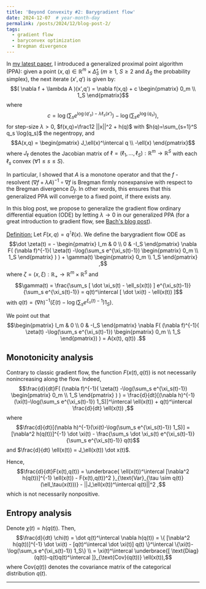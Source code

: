 ```yaml
---
title: 'Beyond Convexity #2: Barygradient flow'
date: 2024-12-07  # year-month-day
permalink: /posts/2024/12/blog-post-2/
tags:
  - gradient flow
  - baryconvex optimization
  - Bregman divergence
---
```


In [my latest paper](https://arxiv.org/pdf/2411.00928), I introduced a generalized proximal point algorithm (PPA): given a point $(x,q) \in \mathbb{R}^m \times \mathring \Delta_S$ ($m\ge 1$, $S \ge 2$ and $\Delta_S$ the probability simplex), the next iterate $(x',q')$ is given by:
$$( \nabla f + \lambda A )(x',q') = \nabla f(x,q) + c \begin{pmatrix} 0_m \\ 1_S \end{pmatrix}$$
where $$c = \log(\sum_s e^{\log(q'_s)-\lambda \ell_s(x')}) -\log(\sum_s e^{\log(q_s)}),$$ 
for step-size $\lambda>0$, $f(x,q)=\frac12 ||x||^2 + h(q)$ with $h(q)=\sum_{s=1}^S q_s \log(q_s)$ the negentropy, and
$$A(x,q) = \begin{pmatrix}
J_\ell(x)^\intercal q \\
-\ell(x)
\end{pmatrix}$$
where $J_\ell$ denotes the Jacobian matrix of $\ell=(\ell_1,\dots,\ell_S):\mathbb{R}^m \rightarrow \mathbb{R}^S$ with each $\ell_s$ convex ($\forall 1\le s \le S$).

In particular, I showed that $A$ is a monotone operator and that the $f$ -resolvent $(\nabla f + \lambda A)^{-1} \circ \nabla f$ is Bregman firmly nonexpansive with respect to the Bregman divergence $D_f$.
In other words, this ensures that this generalized PPA will converge to a fixed point, if there exists any.

In this blog post, we propose to generalize the gradient flow ordinary differential equation (ODE) by letting $\lambda \rightarrow 0$ in our generalized PPA (for a great introduction to gradient flow, see [Bach's blog post](https://francisbach.com/gradient-flows/)).

<u>Definition:</u> Let $F(x,q) = q^\intercal \ell(x)$. We define the barygradient flow ODE as
$$\dot \zeta(t) = - \begin{pmatrix}
I_m & 0 \\
0 & -I_S
\end{pmatrix} \nabla F( (\nabla f)^{-1}( \zeta(t) -\log(\sum_s e^{\xi_s(t)-1}) \begin{pmatrix} 0_m \\ 1_S \end{pmatrix} ) ) + \gamma(t) \begin{pmatrix} 0_m \\ 1_S \end{pmatrix} ,$$
where $\zeta = (x,\xi) : \mathbb{R}_+ \rightarrow \mathbb{R}^m \times \mathbb{R}^S$ and
$$\gamma(t) = \frac{\sum_s [ \dot \xi_s(t) - \ell_s(x(t)) ] e^{\xi_s(t)-1}}{\sum_s e^{\xi_s(t)-1}} = q(t)^\intercal [ \dot \xi(t) - \ell(x(t)) ]$$
with $q(t)=(\nabla h)^{-1}(\xi(t)-\log(\sum_s e^{\xi_s(t)-1}) 1_S)$.

We point out that 
$$\begin{pmatrix}
I_m & 0 \\
0 & -I_S
\end{pmatrix} \nabla F( (\nabla f)^{-1}( \zeta(t) -\log(\sum_s e^{\xi_s(t)-1}) \begin{pmatrix} 0_m \\ 1_S \end{pmatrix}) ) = A(x(t), q(t)) .$$

## Monotonicity analysis

Contrary to classic gradient flow, the function $F(x(t),q(t))$ is not necessarily nonincreasing along the flow.
Indeed,
$$\frac{d}{dt}F( (\nabla f)^{-1}( \zeta(t) -\log(\sum_s e^{\xi_s(t)-1}) \begin{pmatrix} 0_m \\ 1_S \end{pmatrix} ) ) = \frac{d}{dt}[(\nabla h)^{-1}(\xi(t)-\log(\sum_s e^{\xi_s(t)-1}) 1_S)]^\intercal \ell(x(t)) + q(t)^\intercal \frac{d}{dt} \ell(x(t)) ,$$
where 
$$\frac{d}{dt}[(\nabla h)^{-1}(\xi(t)-\log(\sum_s e^{\xi_s(t)-1}) 1_S)] = [\nabla^2 h(q(t))]^{-1} \dot \xi(t) - \frac{\sum_s \dot \xi_s(t) e^{\xi_s(t)-1}}{\sum_s e^{\xi_s(t)-1}} q(t)$$
and $\frac{d}{dt} \ell(x(t)) = J_\ell(x(t)) \dot x(t)$.

Hence,
$$\frac{d}{dt}F(x(t),q(t)) = \underbrace{ \ell(x(t))^\intercal [\nabla^2 h(q(t))]^{-1} \ell(x(t)) - F(x(t),q(t))^2 }_{\text{Var}_{\tau \sim q(t)}(\ell_\tau(x(t)))} - ||J_\ell(x(t))^\intercal q(t)||^2 ,$$
which is not necessarily nonpositive.

## Entropy analysis

Denote $\chi(t) = h(q(t))$. Then,
$$\frac{d}{dt} \chi(t) = \dot q(t)^\intercal \nabla h(q(t))
= \{ [\nabla^2 h(q(t))]^{-1} \dot \xi(t) - [q(t)^\intercal \dot \xi(t)] q(t) \}^\intercal \{\xi(t)-\log(\sum_s e^{\xi_s(t)-1}) 1_S\} \\ = \xi(t)^\intercal \underbrace{[ \text{Diag}(q(t))-q(t)q(t)^\intercal ]}_{\text{Cov}(q(t))} \ell(x(t)),$$
where $\text{Cov}(q(t))$ denotes the covariance matrix of the categorical distribution $q(t)$.

------
